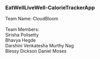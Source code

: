 ### EatWellLiveWell-CalorieTrackerApp

Team Name: CloudBloom<br/><br/>
Team Members:<br/>
Sirisha Polisetty<br/>
Bhavya Hegde<br/>
Darshini Venkatesha Murthy Nag<br/>
Blessy Dickson Daniel Moses<br/> 
